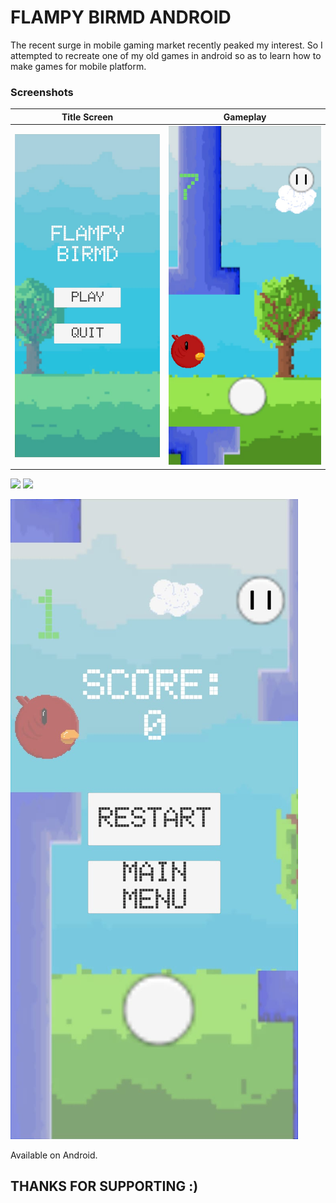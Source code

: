 # FLAMPY BIRMD ANDROID

The recent surge in mobile gaming market recently peaked my interest. So I attempted to recreate one of my old games in android so as to learn how to make games for mobile platform. 

### Screenshots

Title Screen            |  Gameplay
:-------------------------:|:-------------------------:
![Title screen](https://github.com/pervelaHemanth23/FlampyBirmdAndroid/blob/main/Screenshots/1.jpg) |  ![Gameplay](https://github.com/pervelaHemanth23/FlampyBirmdAndroid/blob/main/Screenshots/2.jpg)

<p float="left">
  <img src="/img1.png" width="100" />
  <img src="/img2.png" width="100" /> 
</p>

![GameOverScreen](https://github.com/pervelaHemanth23/FlampyBirmdAndroid/blob/main/Screenshots/3.jpg)

Available on Android.

## THANKS FOR SUPPORTING :)
